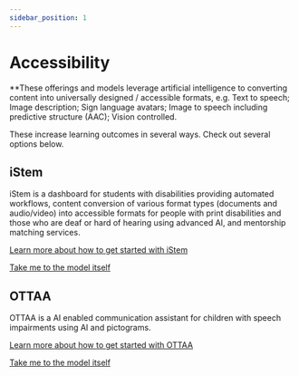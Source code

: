 ```yaml
---
sidebar_position: 1
---
```


# Accessibility

**These offerings and models leverage artificial intelligence to converting content into universally designed / accessible formats, e.g. Text to speech; Image description; Sign language avatars; Image to speech including predictive structure (AAC); Vision controlled.

These increase learning outcomes in several ways. Check out several options below.

## iStem 

iStem is a dashboard for students with disabilities providing automated workflows, content conversion of various format types (documents and audio/video) into accessible formats for people with print disabilities and those who are deaf or hard of hearing using advanced AI, and mentorship matching services. 

[Learn more about how to get started with iStem](..docs/solutions/iStem.md#why-use-istem)

[Take me to the model itself](..docs/solutions/iStem.md#technical-set-up)

## OTTAA

OTTAA is a AI enabled communication assistant for children with speech impairments using AI and pictograms.

[Learn more about how to get started with OTTAA](..docs/solutions/OTTAA.md#why-use-ottaa)

[Take me to the model itself](..docs/solutions/OTTAA.md#technical-set-up)

